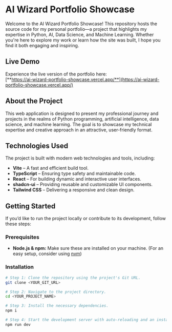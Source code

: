 # AI Wizard Portfolio Showcase

Welcome to the AI Wizard Portfolio Showcase! This repository hosts the source code for my personal portfolio—a project that highlights my expertise in Python, AI, Data Science, and Machine Learning. Whether you're here to explore my work or learn how the site was built, I hope you find it both engaging and inspiring.

## Live Demo

Experience the live version of the portfolio here:  
[**https://ai-wizard-portfolio-showcase.vercel.app/**](https://ai-wizard-portfolio-showcase.vercel.app/)

## About the Project

This web application is designed to present my professional journey and projects in the realms of Python programming, artificial intelligence, data science, and machine learning. The goal is to showcase my technical expertise and creative approach in an attractive, user-friendly format.

## Technologies Used

The project is built with modern web technologies and tools, including:

- **Vite** – A fast and efficient build tool.
- **TypeScript** – Ensuring type safety and maintainable code.
- **React** – For building dynamic and interactive user interfaces.
- **shadcn-ui** – Providing reusable and customizable UI components.
- **Tailwind CSS** – Delivering a responsive and clean design.

## Getting Started

If you’d like to run the project locally or contribute to its development, follow these steps:

### Prerequisites

- **Node.js & npm:** Make sure these are installed on your machine. (For an easy setup, consider using [nvm](https://github.com/nvm-sh/nvm#installing-and-updating))

### Installation


```sh
# Step 1: Clone the repository using the project's Git URL.
git clone <YOUR_GIT_URL>

# Step 2: Navigate to the project directory.
cd <YOUR_PROJECT_NAME>

# Step 3: Install the necessary dependencies.
npm i

# Step 4: Start the development server with auto-reloading and an instant preview.
npm run dev
```



